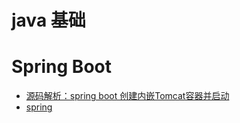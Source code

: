 # java 基础

# Spring Boot
- [源码解析：spring boot 创建内嵌Tomcat容器并启动](spring_boot_creates_and_starts_the_embedded_tomcat_container.md)
- [spring](spring.md)